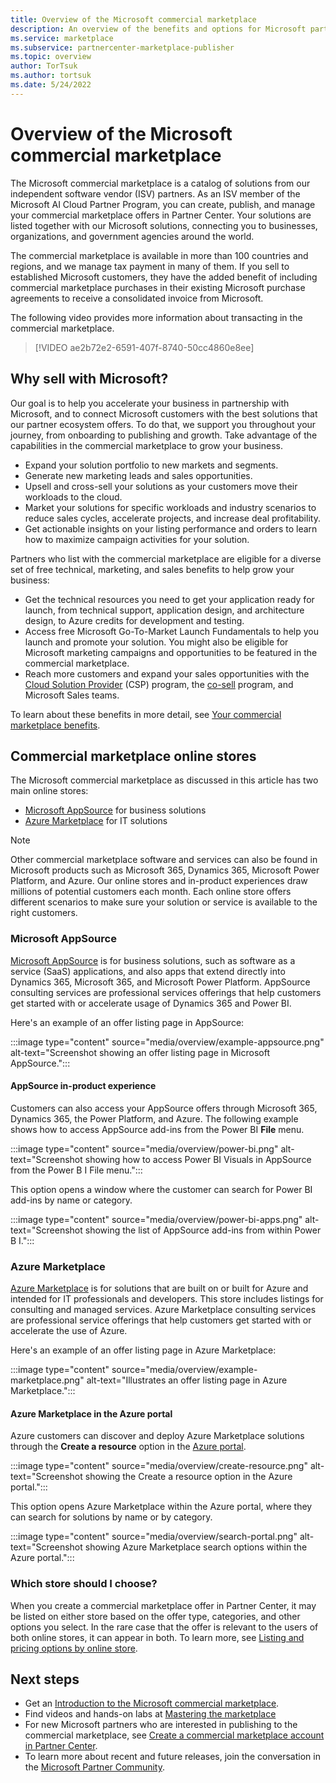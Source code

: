 ```yaml
---
title: Overview of the Microsoft commercial marketplace
description: An overview of the benefits and options for Microsoft partners who list solutions on the commercial marketplace.
ms.service: marketplace
ms.subservice: partnercenter-marketplace-publisher
ms.topic: overview
author: TorTsuk
ms.author: tortsuk
ms.date: 5/24/2022
---
```


# Overview of the Microsoft commercial marketplace

The Microsoft commercial marketplace is a catalog of solutions from our independent software vendor (ISV) partners. As an ISV member of the Microsoft AI Cloud Partner Program, you can create, publish, and manage your commercial marketplace offers in Partner Center. Your solutions are listed together with our Microsoft solutions, connecting you to businesses, organizations, and government agencies around the world.

The commercial marketplace is available in more than 100 countries and regions, and we manage tax payment in many of them. If you sell to established Microsoft customers, they have the added benefit of including commercial marketplace purchases in their existing Microsoft purchase agreements to receive a consolidated invoice from Microsoft.

The following video provides more information about transacting in the commercial marketplace.

> [!VIDEO ae2b72e2-6591-407f-8740-50cc4860e8ee]

## Why sell with Microsoft?

Our goal is to help you accelerate your business in partnership with Microsoft, and to connect Microsoft customers with the best solutions that our partner ecosystem offers. To do that, we support you throughout your journey, from onboarding to publishing and growth. Take advantage of the capabilities in the commercial marketplace to grow your business.

- Expand your solution portfolio to new markets and segments.
- Generate new marketing leads and sales opportunities.
- Upsell and cross-sell your solutions as your customers move their workloads to the cloud. 
- Market your solutions for specific workloads and industry scenarios to reduce sales cycles, accelerate projects, and increase deal profitability.
- Get actionable insights on your listing performance and orders to learn how to maximize campaign activities for your solution.

Partners who list with the commercial marketplace are eligible for a diverse set of free technical, marketing, and sales benefits to help grow your business:

- Get the technical resources you need to get your application ready for launch, from technical support, application design, and architecture design, to Azure credits for development and testing.
- Access free Microsoft Go-To-Market Launch Fundamentals to help you launch and promote your solution. You might also be eligible for Microsoft marketing campaigns and opportunities to be featured in the commercial marketplace.
- Reach more customers and expand your sales opportunities with the [Cloud Solution Provider](../csp-overview.md) (CSP) program, the [co-sell](../co-sell-overview.md) program, and Microsoft Sales teams.

To learn about these benefits in more detail, see [Your commercial marketplace benefits](gtm-your-marketplace-benefits.md).

## Commercial marketplace online stores

The Microsoft commercial marketplace as discussed in this article has two main online stores: 

- [Microsoft AppSource](https://appsource.microsoft.com/) for business solutions
- [Azure Marketplace](https://azuremarketplace.microsoft.com/) for IT solutions

> [!NOTE]
> Other commercial marketplace software and services can also be found in Microsoft products such as Microsoft 365, Dynamics 365, Microsoft Power Platform, and Azure. Our online stores and in-product experiences draw millions of potential customers each month. Each online store offers different scenarios to make sure your solution or service is available to the right customers.

### Microsoft AppSource

[Microsoft AppSource](https://appsource.microsoft.com/) is for business solutions, such as software as a service (SaaS) applications, and also apps that extend directly into Dynamics 365, Microsoft 365, and Microsoft Power Platform. AppSource consulting services are professional services offerings that help customers get started with or accelerate usage of Dynamics 365 and Power BI.

Here's an example of an offer listing page in AppSource:

:::image type="content" source="media/overview/example-appsource.png" alt-text="Screenshot showing an offer listing page in Microsoft AppSource.":::

####  AppSource in-product experience

Customers can also access your AppSource offers through Microsoft 365, Dynamics 365, the Power Platform, and Azure. The following example shows how to access AppSource add-ins from the Power BI **File** menu.

:::image type="content" source="media/overview/power-bi.png" alt-text="Screenshot showing how to access Power BI Visuals in AppSource from the Power B I File menu.":::

This option opens a window where the customer can search for Power BI add-ins by name or category. 

:::image type="content" source="media/overview/power-bi-apps.png" alt-text="Screenshot showing the list of AppSource add-ins from within Power B I.":::

### Azure Marketplace

[Azure Marketplace](https://azuremarketplace.microsoft.com/) is for solutions that are built on or built for Azure and intended for IT professionals and developers. This store includes listings for consulting and managed services. Azure Marketplace consulting services are professional service offerings that help customers get started with or accelerate the use of Azure.

Here's an example of an offer listing page in Azure Marketplace:

:::image type="content" source="media/overview/example-marketplace.png" alt-text="Illustrates an offer listing page in Azure Marketplace.":::

#### Azure Marketplace in the Azure portal

Azure customers can discover and deploy Azure Marketplace solutions through the **Create a resource** option in the [Azure portal](https://portal.azure.com/).

:::image type="content" source="media/overview/create-resource.png" alt-text="Screenshot showing the Create a resource option in the Azure portal.":::

This option opens Azure Marketplace within the Azure portal, where they can search for solutions by name or by category.

:::image type="content" source="media/overview/search-portal.png" alt-text="Screenshot showing Azure Marketplace search options within the Azure portal.":::

### Which store should I choose?
When you create a commercial marketplace offer in Partner Center, it may be listed on either store based on the offer type, categories, and other options you select. In the rare case that the offer is relevant to the users of both online stores, it can appear in both. To learn more, see [Listing and pricing options by online store](determine-your-listing-type.md#listing-and-pricing-options-by-online-store).

## Next steps

- Get an [Introduction to the Microsoft commercial marketplace](/training/modules/intro-commercial-marketplace/).
- Find videos and hands-on labs at [Mastering the marketplace](https://go.microsoft.com/fwlink/?linkid=2195692)
- For new Microsoft partners who are interested in publishing to the commercial marketplace, see [Create a commercial marketplace account in Partner Center](create-account.md).
- To learn more about recent and future releases, join the conversation in the [Microsoft Partner Community](https://www.microsoftpartnercommunity.com/).